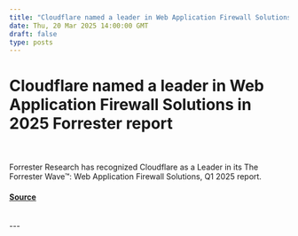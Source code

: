 ```yaml
---
title: "Cloudflare named a leader in Web Application Firewall Solutions in 2025 Forrester report"
date: Thu, 20 Mar 2025 14:00:00 GMT
draft: false
type: posts
---
```

# Cloudflare named a leader in Web Application Firewall Solutions in 2025 Forrester report

<br/>

<br/>
Forrester Research has recognized Cloudflare as a Leader in its The Forrester Wave™: Web Application Firewall Solutions, Q1 2025 report.

#### [Source](https://blog.cloudflare.com/cloudflare-named-leader-waf-forrester-2025/)

<br/>
---
